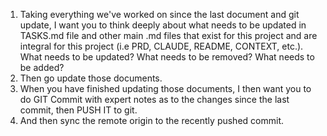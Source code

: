 1) Taking everything we've worked on since the last document and git update, I want you to think deeply about what needs to be updated in TASKS.md file and other main .md files that exist for this project and are integral for this project (i.e PRD, CLAUDE, README, CONTEXT, etc.). What needs to be updated? What needs to be removed? What needs to be added? 
2) Then go update those documents. 
3) When you have finished updating those documents, I then want you to do GIT Commit with expert notes as to the changes since the last commit, then PUSH IT to git.
4) And then sync the remote origin to the recently pushed commit.